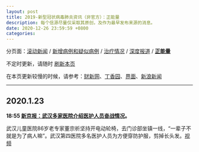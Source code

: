 ```yaml
---
layout: post
title: 2019-新型冠状病毒肺炎资讯（非官方）：正能量
description: 每个信源尽量仅采取其原创，及作为最早发布来源的消息。
date: 2020-12-26 23:59:59 +0800
categories: 
---
```

分页面：[滚动新闻](/posts/scroll) / [新增病例和疑似病例](/posts/infections/) / [治疗情况](/posts/treatment) / [深度报道](/posts/deep/) / **[正能量](/posts/inspiring)**

不定时更新，请随时 [刷新本页](javascript:location.reload())

在本页更新较慢的时候，请参考：[财新网](http://m.app.caixin.com/m_topic_detail/1473.html)、[丁香园](https://3g.dxy.cn/newh5/view/pneumonia)、[界面](https://www.jiemian.com/special/1420.html)、[新浪新闻](https://news.sina.cn/zt_d/yiqing0121)

---

## 2020.1.23

**18:55 [新京报：武汉多家医院介绍医护人员奋战情况](https://weibo.com/6124642021/IqQ9Qz6Um)。**

武汉儿童医院86岁老专家董宗祈坚持开电动轮椅，去门诊部坐镇一线，“一辈子不就是为了病人嘛”。武汉第四医院多名医护人员为方便穿防护服，剪掉长头发。[视频](http://n.miaopai.com/media/-HXrwrjpNUm8slTZIh7YPZw~jwFi4hzU)